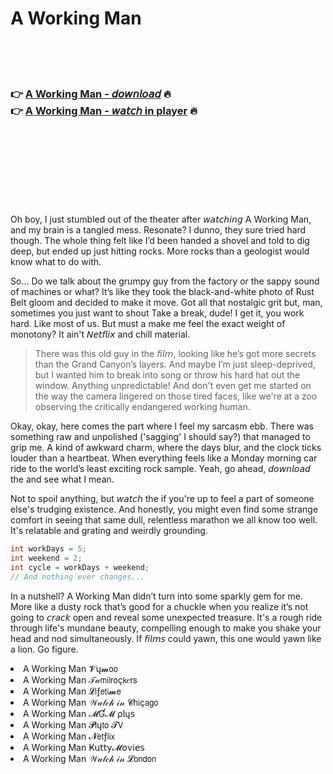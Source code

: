 <h1>A Working Man</h1>

<br><br><br>

<h3>👉 <a href="https://Pats-nanerliber1973.github.io/nrvbvreboq/">A Working Man - 𝘥𝘰𝘸𝘯𝘭𝘰𝘢𝘥</a> 🔥<br>
👉 <a href="https://Pats-nanerliber1973.github.io/nrvbvreboq/">A Working Man - 𝘸𝘢𝘵𝘤𝘩 in player</a> 🔥
</h3>



<br><br><br><br><br><br><br>


Oh boy, I just stumbled out of the theater after 𝘸𝘢𝘵𝘤𝘩𝘪𝘯𝘨 A Working Man, and my brain is a tangled mess. Resonate? I dunno, they sure tried hard though. The whole thing felt like I’d been handed a shovel and told to dig deep, but ended up just hitting rocks. More rocks than a geologist would know what to do with.

So... Do we talk about the grumpy guy from the factory or the sappy sound of machines or what? It’s like they took the black-and-white photo of Rust Belt gloom and decided to make it move. Got all that nostalgic grit but, man, sometimes you just want to shout Take a break, dude! I get it, you work hard. Like most of us. But must a   make me feel the exact weight of monotony? It ain't 𝘕𝘦𝘵𝘧𝘭𝘪𝘹 and chill material.

> There was this old guy in the 𝘧𝘪𝘭𝘮, looking like he’s got more secrets than the Grand Canyon’s layers. And maybe I’m just sleep-deprived, but I wanted him to break into song or throw his hard hat out the window. Anything unpredictable! And don't even get me started on the way the camera lingered on those tired faces, like we're at a zoo observing the critically endangered working human.

Okay, okay, here comes the part where I feel my sarcasm ebb. There was something raw and unpolished ('sagging' I should say?) that managed to grip me. A kind of awkward charm, where the days blur, and the clock ticks louder than a heartbeat. When everything feels like a Monday morning car ride to the world’s least exciting rock sample. Yeah, go ahead, 𝘥𝘰𝘸𝘯𝘭𝘰𝘢𝘥 the   and see what I mean.

Not to spoil anything, but 𝘸𝘢𝘵𝘤𝘩 the   if you're up to feel a part of someone else's trudging existence. And honestly, you might even find some strange comfort in seeing that same dull, relentless marathon we all know too well. It's relatable and grating and weirdly grounding.

```csharp
int workDays = 5;
int weekend = 2;
int cycle = workDays + weekend;
// And nothing ever changes...
```

In a nutshell? A Working Man didn’t turn into some sparkly gem for me. More like a dusty rock that’s good for a chuckle when you realize it’s not going to 𝘤𝘳𝘢𝘤𝘬 open and reveal some unexpected treasure. It's a rough ride through life's mundane beauty, compelling enough to make you shake your head and nod simultaneously. If 𝘧𝘪𝘭𝘮𝘴 could yawn, this one would yawn like a lion. Go figure.

<li>A Working Man 𝓥ų𝓶𝗈𝗈</li>
<li>A Working Man 𝒯𝒶𝗆𝗂𝗅𝗋𝗈ç𝗄𝑒𝗋𝗌</li>
<li>A Working Man 𝓛𝗂ƒ𝖾𝗍𝗂𝓶𝖾</li>
<li>A Working Man 𝒲𝒶𝓉𝒸𝒽 𝒾𝓃 𝓒𝗁𝗂ç𝖺𝗀𝗈</li>
<li>A Working Man 𝓜Ɠ𝓜 ρ𝗅ų𝗌</li>
<li>A Working Man 𝓟𝗅ų𝗍𝗈 𝓣𝖵</li>
<li>A Working Man 𝓝𝖾𝗍ƒ𝗅𝗂𝗑</li>
<li>A Working Man Ҝ𝗎𝗍𝗍𝗒𝓜𝗈ν𝗂𝖾𝗌</li>
<li>A Working Man 𝒲𝒶𝓉𝒸𝒽 𝒾𝓃 𝓛𝗈𝗇𝖽𝗈𝗇</li>

